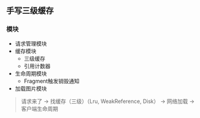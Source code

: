 ## 手写三级缓存

### 模块

- 请求管理模块
- 缓存模块
    - 三级缓存
    - 引用计数器
- 生命周期模块
    - Fragment触发销毁通知
- 加载图片模块

> 请求来了 -> 找缓存（三级）（Lru, WeakReference, Disk） -> 网络加载 -> 客户端生命周期